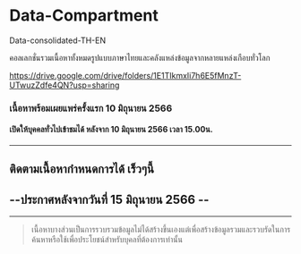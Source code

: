 # Data-Compartment
Data-consolidated-TH-EN

คอลเลกชั่นรวมเนื้อหาทั้งหมดรูปแบบภาษาไทยและคลังแหล่งข้อมูลจากหลายแหล่งเกือบทั่วโลก

https://drive.google.com/drive/folders/1E1TIkmxIi7h6E5fMnzT-UTwuzZdfe4QN?usp=sharing

### เนื้อหาพร้อมเผยแพร่ครั้งแรก 10 มิถุนายน 2566 
#### เปิดให้บุคคลทั่วไปเข้าชมได้ หลังจาก 10 มิถุนายน 2566 เวลา 15.00น.
-------------------------------------------------------------------------------
## ติดตามเนื้อหากำหนดการได้ เร็วๆนี้
## --ประกาศหลังจากวันที่ 15 มิถุนายน 2566 --
-------------------------------------------------------------------------------
> เนื้อหาบางส่วนเป็นการรวบรวมข้อมูลไม่ได้สร้างขึ้นเองแต่เพื่อสร้างข้อมูลรวมและรวบรัดในการค้นหาหรือใช้เพื่อประโยชน์สำหรับบุคลที่ต้องการเท่านั้น
